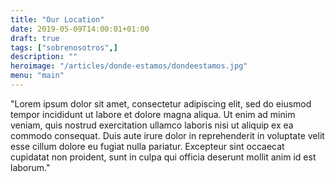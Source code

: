 ```yaml
---
title: "Our Location"
date: 2019-05-09T14:00:01+01:00
draft: true
tags: ["sobrenosotros",]
description: ""
heroimage: "/articles/donde-estamos/dondeestamos.jpg"
menu: "main"
---
```

"Lorem ipsum dolor sit amet, consectetur adipiscing elit, sed do eiusmod tempor incididunt ut labore et dolore magna aliqua. Ut enim ad minim veniam, quis nostrud exercitation ullamco laboris nisi ut aliquip ex ea commodo consequat. Duis aute irure dolor in reprehenderit in voluptate velit esse cillum dolore eu fugiat nulla pariatur. Excepteur sint occaecat cupidatat non proident, sunt in culpa qui officia deserunt mollit anim id est laborum."